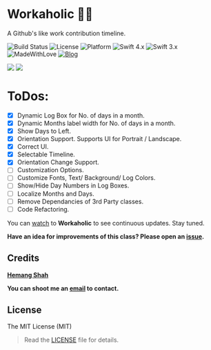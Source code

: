 # Workaholic 🤸🏻

A Github's like work contribution timeline.

![Build Status](https://travis-ci.org/hemangshah/Workaholic.svg?branch=master)
![License](https://img.shields.io/badge/License-MIT-lightgrey.svg)
![Platform](https://img.shields.io/badge/Platforms-iOS-red.svg)
![Swift 4.x](https://img.shields.io/badge/Swift-4.x-blue.svg)
![Swift 3.x](https://img.shields.io/badge/Swift-3.x-blue.svg)
![MadeWithLove](https://img.shields.io/badge/Made%20with%20%E2%9D%A4-India-green.svg)
[![Blog](https://img.shields.io/badge/Blog-iKiwiTech.com-blue.svg)](http://www.ikiwitech.com)

<img src="https://github.com/hemangshah/Workaholic/blob/master/Screenshots/WHLandscape-1.png">
<img src="https://github.com/hemangshah/Workaholic/blob/master/Screenshots/WHLandscape-2.png">

# ToDos:

- [x] Dynamic Log Box for No. of days in a month.
- [x] Dynamic Months label width for No. of days in a month.
- [x] Show Days to Left.
- [x] Orientation Support. Supports UI for Portrait / Landscape.
- [x] Correct UI.
- [x] Selectable Timeline.
- [x] Orientation Change Support.
- [ ] Customization Options.
- [ ] Customize Fonts, Text/ Background/ Log Colors.
- [ ] Show/Hide Day Numbers in Log Boxes.
- [ ] Localize Months and Days.
- [ ] Remove Dependancies of 3rd Party classes.
- [ ] Code Refactoring.

You can [watch](https://github.com/hemangshah/Workaholic/subscription) to **Workaholic** to see continuous updates. Stay tuned.

<b>Have an idea for improvements of this class?
Please open an [issue](https://github.com/hemangshah/Workaholic/issues/new).</b>
    
## Credits

<b>[Hemang Shah](https://about.me/hemang.shah)</b>

**You can shoot me an [email](http://www.google.com/recaptcha/mailhide/d?k=01IzGihUsyfigse2G9z80rBw==&c=vU7vyAaau8BctOAIJFwHVbKfgtIqQ4QLJaL73yhnB3k=) to contact.**

## License

The MIT License (MIT)

> Read the [LICENSE](https://github.com/hemangshah/Workaholic/blob/master/LICENSE) file for details.
